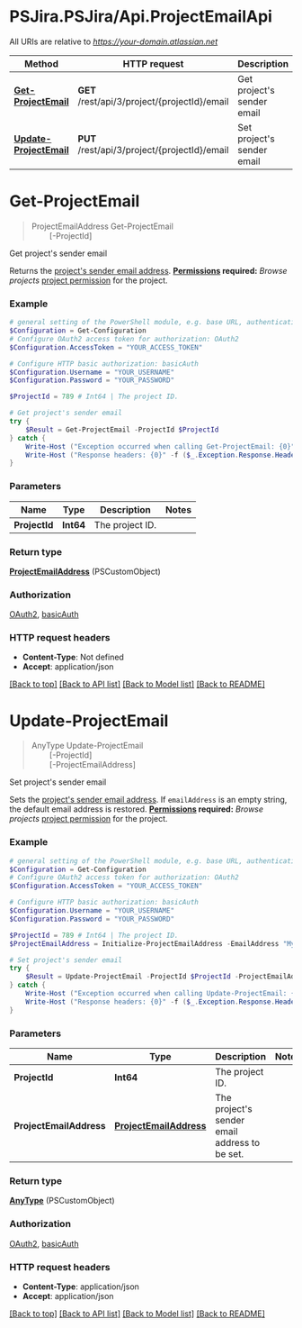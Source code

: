 # PSJira.PSJira/Api.ProjectEmailApi

All URIs are relative to *https://your-domain.atlassian.net*

Method | HTTP request | Description
------------- | ------------- | -------------
[**Get-ProjectEmail**](ProjectEmailApi.md#Get-ProjectEmail) | **GET** /rest/api/3/project/{projectId}/email | Get project&#39;s sender email
[**Update-ProjectEmail**](ProjectEmailApi.md#Update-ProjectEmail) | **PUT** /rest/api/3/project/{projectId}/email | Set project&#39;s sender email


<a name="Get-ProjectEmail"></a>
# **Get-ProjectEmail**
> ProjectEmailAddress Get-ProjectEmail<br>
> &nbsp;&nbsp;&nbsp;&nbsp;&nbsp;&nbsp;&nbsp;&nbsp;[-ProjectId] <Int64><br>

Get project's sender email

Returns the [project's sender email address](https://confluence.atlassian.com/x/dolKLg).  **[Permissions](#permissions) required:** *Browse projects* [project permission](https://confluence.atlassian.com/x/yodKLg) for the project.

### Example
```powershell
# general setting of the PowerShell module, e.g. base URL, authentication, etc
$Configuration = Get-Configuration
# Configure OAuth2 access token for authorization: OAuth2
$Configuration.AccessToken = "YOUR_ACCESS_TOKEN"

# Configure HTTP basic authorization: basicAuth
$Configuration.Username = "YOUR_USERNAME"
$Configuration.Password = "YOUR_PASSWORD"

$ProjectId = 789 # Int64 | The project ID.

# Get project's sender email
try {
    $Result = Get-ProjectEmail -ProjectId $ProjectId
} catch {
    Write-Host ("Exception occurred when calling Get-ProjectEmail: {0}" -f ($_.ErrorDetails | ConvertFrom-Json))
    Write-Host ("Response headers: {0}" -f ($_.Exception.Response.Headers | ConvertTo-Json))
}
```

### Parameters

Name | Type | Description  | Notes
------------- | ------------- | ------------- | -------------
 **ProjectId** | **Int64**| The project ID. | 

### Return type

[**ProjectEmailAddress**](ProjectEmailAddress.md) (PSCustomObject)

### Authorization

[OAuth2](../README.md#OAuth2), [basicAuth](../README.md#basicAuth)

### HTTP request headers

 - **Content-Type**: Not defined
 - **Accept**: application/json

[[Back to top]](#) [[Back to API list]](../README.md#documentation-for-api-endpoints) [[Back to Model list]](../README.md#documentation-for-models) [[Back to README]](../README.md)

<a name="Update-ProjectEmail"></a>
# **Update-ProjectEmail**
> AnyType Update-ProjectEmail<br>
> &nbsp;&nbsp;&nbsp;&nbsp;&nbsp;&nbsp;&nbsp;&nbsp;[-ProjectId] <Int64><br>
> &nbsp;&nbsp;&nbsp;&nbsp;&nbsp;&nbsp;&nbsp;&nbsp;[-ProjectEmailAddress] <PSCustomObject><br>

Set project's sender email

Sets the [project's sender email address](https://confluence.atlassian.com/x/dolKLg).  If `emailAddress` is an empty string, the default email address is restored.  **[Permissions](#permissions) required:** *Browse projects* [project permission](https://confluence.atlassian.com/x/yodKLg) for the project.

### Example
```powershell
# general setting of the PowerShell module, e.g. base URL, authentication, etc
$Configuration = Get-Configuration
# Configure OAuth2 access token for authorization: OAuth2
$Configuration.AccessToken = "YOUR_ACCESS_TOKEN"

# Configure HTTP basic authorization: basicAuth
$Configuration.Username = "YOUR_USERNAME"
$Configuration.Password = "YOUR_PASSWORD"

$ProjectId = 789 # Int64 | The project ID.
$ProjectEmailAddress = Initialize-ProjectEmailAddress -EmailAddress "MyEmailAddress" -EmailAddressStatus "MyEmailAddressStatus" # ProjectEmailAddress | The project's sender email address to be set.

# Set project's sender email
try {
    $Result = Update-ProjectEmail -ProjectId $ProjectId -ProjectEmailAddress $ProjectEmailAddress
} catch {
    Write-Host ("Exception occurred when calling Update-ProjectEmail: {0}" -f ($_.ErrorDetails | ConvertFrom-Json))
    Write-Host ("Response headers: {0}" -f ($_.Exception.Response.Headers | ConvertTo-Json))
}
```

### Parameters

Name | Type | Description  | Notes
------------- | ------------- | ------------- | -------------
 **ProjectId** | **Int64**| The project ID. | 
 **ProjectEmailAddress** | [**ProjectEmailAddress**](ProjectEmailAddress.md)| The project&#39;s sender email address to be set. | 

### Return type

[**AnyType**](AnyType.md) (PSCustomObject)

### Authorization

[OAuth2](../README.md#OAuth2), [basicAuth](../README.md#basicAuth)

### HTTP request headers

 - **Content-Type**: application/json
 - **Accept**: application/json

[[Back to top]](#) [[Back to API list]](../README.md#documentation-for-api-endpoints) [[Back to Model list]](../README.md#documentation-for-models) [[Back to README]](../README.md)

